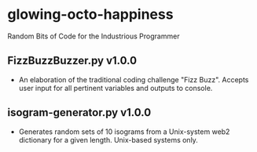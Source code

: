 #   glowing-octo-happiness
Random Bits of Code for the Industrious Programmer

##  FizzBuzzBuzzer.py v1.0.0
* An elaboration of the traditional coding challenge "Fizz Buzz". Accepts user input for all pertinent variables and outputs to console.

##  isogram-generator.py v1.0.0
* Generates random sets of 10 isograms from a Unix-system web2 dictionary for a given length. Unix-based systems only.
